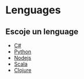 <style>
.md-footer-copyright #text {
    display: none
}

.md-footer-copyright .md-footer-copyright__highlight #text {
    display: block
}
</style>
# Lenguages

## Escoje un lenguage

* [C#](/len/cs)
* [Python](/len/python)
* [Nodejs](/len/nodejs)
* [Scala](/len/scala)
* [Clojure](/len/clojure)
